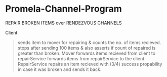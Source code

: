 # Promela-Channel-Program
REPAIR BROKEN ITEMS over RENDEZVOUS CHANNELS 

Client
  > sends item to mover for repairing & counts the no. of items recieved.
  > stops after sending 100 items & also asserts if count of repaired is greater than broken.
Mover 
  > forwards items recieved from client to repairService
  > forwards items from repairService to the client.
RepairService
  > repairs an item recieved with (3/4) success propability in case it was broken and sends it back.
